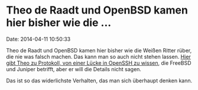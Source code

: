 Theo de Raadt und OpenBSD kamen hier bisher wie die \...
========================================================

Date: 2014-04-11 10:50:33

Theo de Raadt und OpenBSD kamen hier bisher wie die Weißen Ritter rüber,
die nie was falsch machen. Das kann man so auch nicht stehen lassen.
[Hier gibt Theo zu Protokoll, von einer Lücke in OpenSSH zu
wissen](http://thread.gmane.org/gmane.os.openbsd.tech/35722/focus=35731),
die FreeBSD und Juniper betrifft, aber er will die Details nicht sagen.

Das ist so das widerlichste Verhalten, das man sich überhaupt denken
kann.

